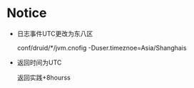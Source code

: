 # Notice
  
  - 日志事件UTC更改为东八区
  
    conf/druid/*/jvm.cnofig -Duser.timeznoe=Asia/Shanghais
    
  - 返回时间为UTC
  
    返回实践+8hourss